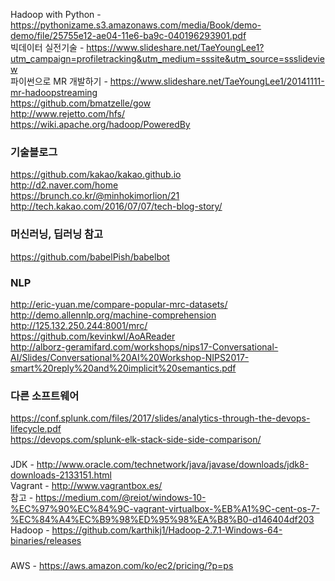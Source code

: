 Hadoop with Python - https://pythonizame.s3.amazonaws.com/media/Book/demo-demo/file/25755e12-ae04-11e6-ba9c-040196293901.pdf  
빅데이터 실전기술 - https://www.slideshare.net/TaeYoungLee1?utm_campaign=profiletracking&utm_medium=sssite&utm_source=ssslideview  
파이썬으로 MR 개발하기 - https://www.slideshare.net/TaeYoungLee1/20141111-mr-hadoopstreaming  
https://github.com/bmatzelle/gow  
http://www.rejetto.com/hfs/  
https://wiki.apache.org/hadoop/PoweredBy  

### 기술블로그

https://github.com/kakao/kakao.github.io  
http://d2.naver.com/home  
https://brunch.co.kr/@minhokimorlion/21  
http://tech.kakao.com/2016/07/07/tech-blog-story/  


### 머신러닝, 딥러닝 참고
https://github.com/babelPish/babelbot  
  
### NLP
http://eric-yuan.me/compare-popular-mrc-datasets/  
http://demo.allennlp.org/machine-comprehension  
http://125.132.250.244:8001/mrc/  
https://github.com/kevinkwl/AoAReader  
http://alborz-geramifard.com/workshops/nips17-Conversational-AI/Slides/Conversational%20AI%20Workshop-NIPS2017-smart%20reply%20and%20implicit%20semantics.pdf  

### 다른 소프트웨어
https://conf.splunk.com/files/2017/slides/analytics-through-the-devops-lifecycle.pdf  
https://devops.com/splunk-elk-stack-side-side-comparison/  

###
JDK - http://www.oracle.com/technetwork/java/javase/downloads/jdk8-downloads-2133151.html  
Vagrant - http://www.vagrantbox.es/  
참고 - https://medium.com/@reiot/windows-10-%EC%97%90%EC%84%9C-vagrant-virtualbox-%EB%A1%9C-cent-os-7-%EC%84%A4%EC%B9%98%ED%95%98%EA%B8%B0-d146404df203
Hadoop - https://github.com/karthikj1/Hadoop-2.7.1-Windows-64-binaries/releases  


###
AWS - https://aws.amazon.com/ko/ec2/pricing/?p=ps  

